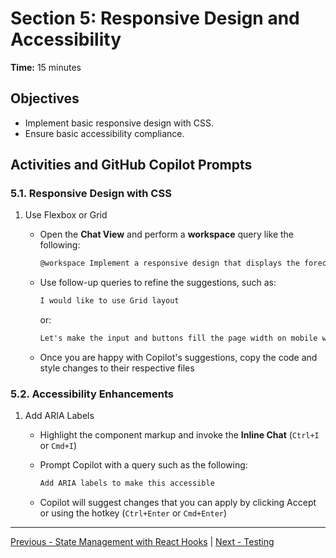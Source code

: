 # Section 5: Responsive Design and Accessibility

**Time:** 15 minutes

## Objectives

- Implement basic responsive design with CSS.
- Ensure basic accessibility compliance.

## Activities and GitHub Copilot Prompts

### 5.1. Responsive Design with CSS

1. Use Flexbox or Grid

   - Open the **Chat View** and perform a **workspace** query like the following:

     ```md
     @workspace Implement a responsive design that displays the forecast in a row on desktop but in a column on mobile
     ```

   - Use follow-up queries to refine the suggestions, such as:

     ```md
     I would like to use Grid layout
     ```

     or:

     ```md
     Let's make the input and buttons fill the page width on mobile with a Flex layout
     ```

   - Once you are happy with Copilot's suggestions, copy the code and style changes to their respective files

### 5.2. Accessibility Enhancements

1. Add ARIA Labels

   - Highlight the component markup and invoke the **Inline Chat** (`Ctrl+I` or `Cmd+I`)
   - Prompt Copilot with a query such as the following:

     ```md
     Add ARIA labels to make this accessible
     ```

   - Copilot will suggest changes that you can apply by clicking Accept or using the hotkey (`Ctrl+Enter` or `Cmd+Enter`)

---

[Previous - State Management with React Hooks](./04-state-management-with-react-hooks.md) | [Next - Testing](./06-testing.md)
